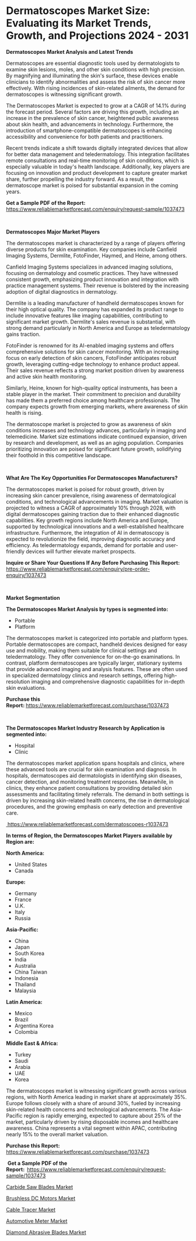 <p><h1>Dermatoscopes Market Size: Evaluating its Market Trends, Growth, and Projections 2024 - 2031</h1></p><p><strong>Dermatoscopes Market Analysis and Latest Trends</strong></p>
<p><p>Dermatoscopes are essential diagnostic tools used by dermatologists to examine skin lesions, moles, and other skin conditions with high precision. By magnifying and illuminating the skin's surface, these devices enable clinicians to identify abnormalities and assess the risk of skin cancer more effectively. With rising incidences of skin-related ailments, the demand for dermatoscopes is witnessing significant growth.</p><p>The Dermatoscopes Market is expected to grow at a CAGR of 14.1% during the forecast period. Several factors are driving this growth, including an increase in the prevalence of skin cancer, heightened public awareness about skin health, and advancements in technology. Furthermore, the introduction of smartphone-compatible dermatoscopes is enhancing accessibility and convenience for both patients and practitioners.</p><p>Recent trends indicate a shift towards digitally integrated devices that allow for better data management and teledermatology. This integration facilitates remote consultations and real-time monitoring of skin conditions, which is especially valuable in today's health landscape. Additionally, key players are focusing on innovation and product development to capture greater market share, further propelling the industry forward. As a result, the dermatoscope market is poised for substantial expansion in the coming years.</p></p>
<p><strong>Get a Sample PDF of the Report:&nbsp;</strong> <a href="https://www.reliablemarketforecast.com/enquiry/request-sample/1037473?utm_campaign=1140&utm_medium=2&utm_source=Github&utm_content=ia&utm_term=18102024&utm_id=dermatoscopes">https://www.reliablemarketforecast.com/enquiry/request-sample/1037473</a></p>
<p>&nbsp;</p>
<p><strong>Dermatoscopes Major Market Players</strong></p>
<p><p>The dermatoscopes market is characterized by a range of players offering diverse products for skin examination. Key companies include Canfield Imaging Systems, Dermlite, FotoFinder, Haymed, and Heine, among others.</p><p>Canfield Imaging Systems specializes in advanced imaging solutions, focusing on dermatology and cosmetic practices. They have witnessed consistent growth, emphasizing product innovation and integration with practice management systems. Their revenue is bolstered by the increasing adoption of digital diagnostics in dermatology.</p><p>Dermlite is a leading manufacturer of handheld dermatoscopes known for their high optical quality. The company has expanded its product range to include innovative features like imaging capabilities, contributing to significant market growth. Dermlite's sales revenue is substantial, with strong demand particularly in North America and Europe as teledermatology gains traction.</p><p>FotoFinder is renowned for its AI-enabled imaging systems and offers comprehensive solutions for skin cancer monitoring. With an increasing focus on early detection of skin cancers, FotoFinder anticipates robust growth, leveraging cutting-edge technology to enhance product appeal. Their sales revenue reflects a strong market position driven by awareness and active skin health monitoring.</p><p>Similarly, Heine, known for high-quality optical instruments, has been a stable player in the market. Their commitment to precision and durability has made them a preferred choice among healthcare professionals. The company expects growth from emerging markets, where awareness of skin health is rising.</p><p>The dermatoscope market is projected to grow as awareness of skin conditions increases and technology advances, particularly in imaging and telemedicine. Market size estimations indicate continued expansion, driven by research and development, as well as an aging population. Companies prioritizing innovation are poised for significant future growth, solidifying their foothold in this competitive landscape.</p></p>
<p>&nbsp;</p>
<p><strong>What Are The Key Opportunities For Dermatoscopes Manufacturers?</strong></p>
<p><p>The dermatoscopes market is poised for robust growth, driven by increasing skin cancer prevalence, rising awareness of dermatological conditions, and technological advancements in imaging. Market valuation is projected to witness a CAGR of approximately 10% through 2028, with digital dermatoscopes gaining traction due to their enhanced diagnostic capabilities. Key growth regions include North America and Europe, supported by technological innovations and a well-established healthcare infrastructure. Furthermore, the integration of AI in dermatoscopy is expected to revolutionize the field, improving diagnostic accuracy and efficiency. As teledermatology expands, demand for portable and user-friendly devices will further elevate market prospects.</p></p>
<p><strong>Inquire or Share Your Questions If Any Before Purchasing This Report:</strong> <a href="https://www.reliablemarketforecast.com/enquiry/pre-order-enquiry/1037473?utm_campaign=1140&utm_medium=2&utm_source=Github&utm_content=ia&utm_term=18102024&utm_id=dermatoscopes">https://www.reliablemarketforecast.com/enquiry/pre-order-enquiry/1037473</a></p>
<p>&nbsp;</p>
<p><strong>Market Segmentation</strong></p>
<p><strong>The Dermatoscopes Market Analysis by types is segmented into:</strong></p>
<p><ul><li>Portable</li><li>Platform</li></ul></p>
<p><p>The dermatoscopes market is categorized into portable and platform types. Portable dermatoscopes are compact, handheld devices designed for easy use and mobility, making them suitable for clinical settings and teledermatology. They offer convenience for on-the-go examinations. In contrast, platform dermatoscopes are typically larger, stationary systems that provide advanced imaging and analysis features. These are often used in specialized dermatology clinics and research settings, offering high-resolution imaging and comprehensive diagnostic capabilities for in-depth skin evaluations.</p></p>
<p><strong>Purchase this Report:&nbsp;</strong><a href="https://www.reliablemarketforecast.com/purchase/1037473?utm_campaign=1140&utm_medium=2&utm_source=Github&utm_content=ia&utm_term=18102024&utm_id=dermatoscopes">https://www.reliablemarketforecast.com/purchase/1037473</a></p>
<p>&nbsp;</p>
<p><strong>The Dermatoscopes Market Industry Research by Application is segmented into:</strong></p>
<p><ul><li>Hospital</li><li>Clinic</li></ul></p>
<p><p>The dermatoscopes market application spans hospitals and clinics, where these advanced tools are crucial for skin examination and diagnosis. In hospitals, dermatoscopes aid dermatologists in identifying skin diseases, cancer detection, and monitoring treatment responses. Meanwhile, in clinics, they enhance patient consultations by providing detailed skin assessments and facilitating timely referrals. The demand in both settings is driven by increasing skin-related health concerns, the rise in dermatological procedures, and the growing emphasis on early detection and preventive care.</p></p>
<p><a href="https://www.reliablemarketforecast.com/dermatoscopes-r1037473?utm_campaign=1140&utm_medium=2&utm_source=Github&utm_content=ia&utm_term=18102024&utm_id=dermatoscopes">&nbsp;https://www.reliablemarketforecast.com/dermatoscopes-r1037473</a></p>
<p><strong>In terms of Region, the Dermatoscopes Market Players available by Region are:</strong></p>
<p>
    <p> <strong> North America: </strong>
        <ul>
            <li>United States</li>
            <li>Canada</li>
        </ul>
        </p> 
    <p> <strong> Europe: </strong>
        <ul>
            <li>Germany</li>
            <li>France</li>
            <li>U.K.</li>
            <li>Italy</li>
            <li>Russia</li>
        </ul>
        </p> 
    <p> <strong> Asia-Pacific: </strong>
        <ul>
            <li>China</li>
            <li>Japan</li>
            <li>South Korea</li>
            <li>India</li>
            <li>Australia</li>
            <li>China Taiwan</li>
            <li>Indonesia</li>
            <li>Thailand</li>
            <li>Malaysia</li>
        </ul>
        </p> 
    <p> <strong> Latin America: </strong>
        <ul>
            <li>Mexico</li>
            <li>Brazil</li>
            <li>Argentina Korea</li>
            <li>Colombia</li>
        </ul>
        </p> 
    <p> <strong> Middle East & Africa: </strong>
        <ul>
            <li>Turkey</li>
            <li>Saudi</li>
            <li>Arabia</li>
            <li>UAE</li>
            <li>Korea</li>
        </ul>
    </p>
    </p>
<p><p>The dermatoscopes market is witnessing significant growth across various regions, with North America leading in market share at approximately 35%. Europe follows closely with a share of around 30%, fueled by increasing skin-related health concerns and technological advancements. The Asia-Pacific region is rapidly emerging, expected to capture about 25% of the market, particularly driven by rising disposable incomes and healthcare awareness. China represents a vital segment within APAC, contributing nearly 15% to the overall market valuation.</p></p>
<p><strong>Purchase this Report: </strong><a href="https://www.reliablemarketforecast.com/purchase/1037473?utm_campaign=1140&utm_medium=2&utm_source=Github&utm_content=ia&utm_term=18102024&utm_id=dermatoscopes">https://www.reliablemarketforecast.com/purchase/1037473</a></p>
<p>&nbsp;<strong>Get a Sample PDF of the Report:&nbsp;&nbsp;</strong><a href="https://www.reliablemarketforecast.com/enquiry/request-sample/1037473?utm_campaign=1140&utm_medium=2&utm_source=Github&utm_content=ia&utm_term=18102024&utm_id=dermatoscopes">https://www.reliablemarketforecast.com/enquiry/request-sample/1037473</a></p>
<p><strong></strong></p>
<p><p><a href="https://www.linkedin.com/pulse/evaluating-global-carbide-saw-blades-market-trends-growth-opportunities-9fqef?utm_campaign=1140&utm_medium=2&utm_source=Github&utm_content=ia&utm_term=18102024&utm_id=dermatoscopes">Carbide Saw Blades Market</a></p><p><a href="https://github.com/deshawnj39lau/Market-Research-Report-List-1/blob/main/brushless-dc-motors-market.md?utm_campaign=1140&utm_medium=2&utm_source=Github&utm_content=ia&utm_term=18102024&utm_id=dermatoscopes">Brushless DC Motors Market</a></p><p><a href="https://issuu.com/reportprime-2/docs/cable-tracer-market-size-2030.pptx_4f1513b0f6f13c?utm_campaign=1140&utm_medium=2&utm_source=Github&utm_content=ia&utm_term=18102024&utm_id=dermatoscopes">Cable Tracer Market</a></p><p><a href="https://issuu.com/reportprime-2/docs/automotive-meter-market-size-2030.p_d1d4444b5802f6?utm_campaign=1140&utm_medium=2&utm_source=Github&utm_content=ia&utm_term=18102024&utm_id=dermatoscopes">Automotive Meter Market</a></p><p><a href="https://www.linkedin.com/pulse/global-diamond-abrasive-blades-market-pulse-trends-growth-4ohof?utm_campaign=1140&utm_medium=2&utm_source=Github&utm_content=ia&utm_term=18102024&utm_id=dermatoscopes">Diamond Abrasive Blades Market</a></p></p>